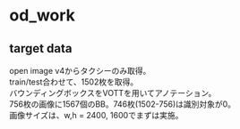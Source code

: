 # od_work

## target data
open image v4からタクシーのみ取得。  
train/test合わせて、1502枚を取得。  
バウンディングボックスをVOTTを用いてアノテーション。  
756枚の画像に1567個のBB。746枚(1502-756)は識別対象が0。  
画像サイズは、w,h = 2400, 1600でまずは実施。  
